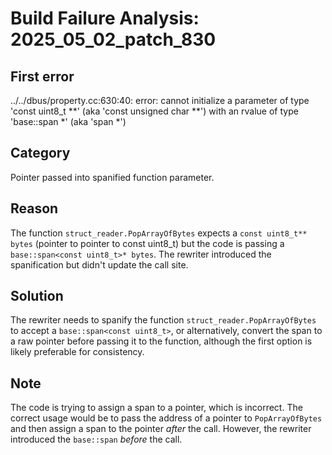 # Build Failure Analysis: 2025_05_02_patch_830

## First error

../../dbus/property.cc:630:40: error: cannot initialize a parameter of type 'const uint8_t **' (aka 'const unsigned char **') with an rvalue of type 'base::span<const uint8_t> *' (aka 'span<const unsigned char> *')

## Category
Pointer passed into spanified function parameter.

## Reason
The function `struct_reader.PopArrayOfBytes` expects a `const uint8_t** bytes` (pointer to pointer to const uint8_t) but the code is passing a `base::span<const uint8_t>* bytes`. The rewriter introduced the spanification but didn't update the call site.

## Solution
The rewriter needs to spanify the function `struct_reader.PopArrayOfBytes` to accept a `base::span<const uint8_t>`, or alternatively, convert the span to a raw pointer before passing it to the function, although the first option is likely preferable for consistency.

## Note
The code is trying to assign a span to a pointer, which is incorrect. The correct usage would be to pass the address of a pointer to `PopArrayOfBytes` and then assign a span to the pointer *after* the call. However, the rewriter introduced the `base::span` *before* the call.
